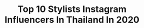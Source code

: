 ---
title: Top 10 Stylists Instagram Influencers In Thailand In 2020
description: >-
  Find top stylists Instagram influencers in Thailand in 2020. Most popular hashtags: #hairtreatment #abrefigyimah #signaturetreat #hairsolution.
platform: Instagram
profiles:
  - username: "chaniii"
    fullname: >-
      Chani .
    location: "Thailand"
    followers: 38847
    engagement: 172
    commentsToLikes: 0.017171
    id: ck5hkie54ih5j0i11fgh2lq1l
    verified: false
    hashtags: "#snapofficial, #cologneintense, #jomalonelondonth"
  - username: "jamieuglymonster"
    fullname: >-
      Jms Pasittorn
    location: "Thailand"
    followers: 5420
    engagement: 577
    commentsToLikes: 0.018430
    id: ck5hcvgadk69z0i11kj4dfn8p
    verified: false
    hashtags: ""
  - username: "film_chatdao"
    fullname: >-
      ⭐️ F I L M    C H A T D A O ⭐️
    location: "Thailand"
    followers: 164384
    engagement: 117
    commentsToLikes: 0.008454
    id: ck5btpx5tge120i11o1pfgw1p
    verified: true
    hashtags: "#americaneagleth, #stayhomewith7hd, #tagforlife, #food"
  - username: "ice_athichanan"
    fullname: >-
      Athichanan Srisevok
    location: "Thailand"
    followers: 273073
    engagement: 48
    commentsToLikes: 0.004868
    id: ck8sy6ispjvox0j78w8w0mdzr
    verified: true
    hashtags: "#brunobrowniecrisp, #brunohealthysnack, #coconutbrowniecrisp, #healthysnack"
  - username: "chisalonbangkok"
    fullname: >-
      Chi Salon Bangkok
    location: "Thailand"
    followers: 13495
    engagement: 426
    commentsToLikes: 0.005180
    id: ck5pv45k5g1ga0i11kfn2nl1m
    verified: false
    hashtags: "#haircolor, #mercuryville, #customizedhairsalon, #sodaspa"
  - username: "junji_junp"
    fullname: >-
      🌜junji. จันจิ.🌛
    location: "Thailand"
    followers: 405056
    engagement: 231
    commentsToLikes: 0.004860
    id: ck13ayc2xssai0i19usoxseiq
    verified: true
    hashtags: "#super, #comearoundmechallenge, #junjidancingonthemoon, #foodpandath"
  - username: "cheri.belle"
    fullname: >-
      💋LALLALIN T.W.💋
    location: "Thailand"
    followers: 272720
    engagement: 42
    commentsToLikes: 0.010500
    id: ck8sy6o3tjwac0j78yb9dwdq3
    verified: true
    hashtags: "#nicha, #nichaxlazada, #lazadathaidesignerclub, #songkranday2020"
  - username: "allybunnyruth"
    fullname: >-
      AL RUTH
    location: "Thailand"
    followers: 72315
    engagement: 58
    commentsToLikes: 0.021932
    id: ck6uemofkruas0j71xex3q7up
    verified: false
    hashtags: "#istayhome, #lbrebelwithoutacause, #la, #kachaxfayefangkaew"
  - username: "abrefigyimah"
    fullname: >-
      ABREFI GYIMAH.GHANIANPRINCESS
    location: "Thailand"
    followers: 64146
    engagement: 1696
    commentsToLikes: 0.017142
    id: ck6tjulv53gb40j71xucoo1s3
    verified: false
    hashtags: "#bigbrowneyes, #mycurlyhair, #mixedkids, #positivemindset"
---